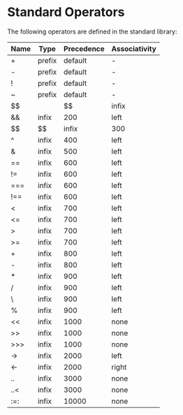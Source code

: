 # Standard Operators

The following operators are defined in the standard library:

| Name | Type | Precedence | Associativity |
| -- | -- | -- | -- |
| + | prefix | default | - |
| - | prefix | default | - |
| ! | prefix | default | - |
| ~ | prefix | default | - |
| $$||$$ | infix | 100 | left |
| && | infix | 200 | left |
| $$|$$ | infix | 300 | left |
| ^ | infix | 400 | left |
| & | infix | 500 | left |
| == | infix | 600 | left |
| != | infix | 600 | left |
| === | infix | 600 | left |
| !== | infix | 600 | left |
| < | infix | 700 | left |
| <= | infix | 700 | left |
| > | infix | 700 | left |
| >= | infix | 700 | left |
| + | infix | 800 | left |
| - | infix | 800 | left |
| * | infix | 900 | left |
| / | infix | 900 | left |
| \ | infix | 900 | left |
| % | infix | 900 | left |
| << | infix | 1000 | none |
| >> | infix | 1000 | none |
| >>> | infix | 1000 | none |
| -> | infix | 2000 | left |
| <- | infix | 2000 | right |
| .. | infix | 3000 | none |
| ..< | infix | 3000 | none |
| :=: | infix | 10000 | none |

